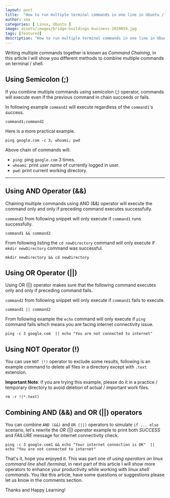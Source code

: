 ```yaml
---
layout: post
title:  "How to run multiple terminal commands in one line in Ubuntu / Linux?"
author: sma
categories: [ Linux, Ubuntu ]
image: assets/images/bridge-buildings-business-2019059.jpg
tags: [featured]
description: "How to run multiple terminal commands in one line in Ubuntu / Linux?"
---
```


Writing multiple commands together is known as *Command Chaining*, in this  article I will show you different methods to combine multiple commands on terminal / shell.

## Using Semicolon (;)

If you combine multiple commands using semicolon (;) operator, commands will execute even if the previous command in chain succeeds or fails.

In following example `command2` will execute regardless of the `command1`'s success.

```
command1;command2
```

Here is a more practical example.

```
ping google.com -c 3; whoami; pwd
```

Above chain of commands  will:

* `ping`: ping `google.com`  3 times.
* `whoami`: print *user name* of currently logged in user.
* `pwd`: print current working directory.

---

## Using AND Operator (&&)

Chaining multiple commands using AND (&&) operator will execute the command only and only if preceding command executes successfully.

`command2` from following snippet will only execute if `command1` runs successfully.

```
command1 && command2
```

From following listing the `cd newDirectory` command will only execute if `mkdir newDirectory` command was successful.

```
mkdir newDirectory && cd newDirectory
```

## Using OR Operator (||)

Using OR (||) operator makes sure that the following command executes only and only if preceding command fails.

`command2` from following snippet will only execute if `command1` fails to execute.

```
command1 || command2
```

From following example the `echo` command will only execute if `ping` command fails which means you are facing internet connectivity issue.

```
ping -c 3 google.com  || echo "You are not connected to internet"
```

## Using NOT Operator (!)

You can use `NOT (!)` operator  to exclude some results, following is an example command to delete all files in a directory except with `.text` extension. 

**Important Note**: if you are trying this example, please do it in a practice / temporary  directory to avoid deletion of actual / important work files.

```
rm -r !(*.text)
```

## Combining AND (&&) and OR (||) operators

You can combine `AND (&&)` and `OR (||)` operators to simulate `if ... else` scenario, let's rewrite the *OR (||) operator* example to print both *SUCCESS* and *FAILURE* message for internet connectivity check.

```
ping -c 3 google.com1 && echo "Your internet connection is OK"  || echo "You are not connected to internet"
```

That's it, hope you enjoyed it. This was part one of *using operators on linux command line  shell /terminal*, in next part of this article I will show more operators to enhance your productivity while working with *linux shell commands*. You like this article, have some questions or suggestions please let us know in the comments section.

Thanks and Happy Learning!

    


